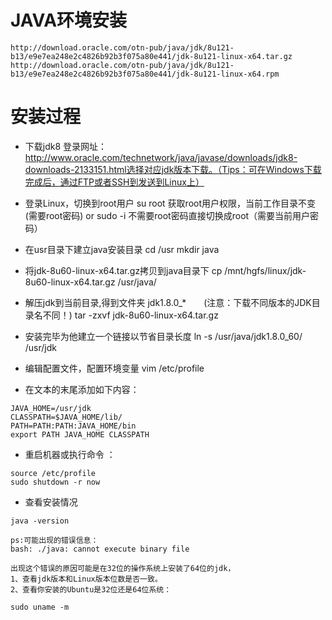 # JAVA环境安装

```
http://download.oracle.com/otn-pub/java/jdk/8u121-b13/e9e7ea248e2c4826b92b3f075a80e441/jdk-8u121-linux-x64.tar.gz 
http://download.oracle.com/otn-pub/java/jdk/8u121-b13/e9e7ea248e2c4826b92b3f075a80e441/jdk-8u121-linux-x64.rpm
```


# 安装过程

- 下载jdk8
登录网址：http://www.oracle.com/technetwork/java/javase/downloads/jdk8-downloads-2133151.html选择对应jdk版本下载。（Tips：可在Windows下载完成后，通过FTP或者SSH到发送到Linux上）

- 登录Linux，切换到root用户
su root 获取root用户权限，当前工作目录不变(需要root密码) or 
sudo -i 不需要root密码直接切换成root（需要当前用户密码）

- 在usr目录下建立java安装目录
cd /usr
mkdir java

- 将jdk-8u60-linux-x64.tar.gz拷贝到java目录下
cp /mnt/hgfs/linux/jdk-8u60-linux-x64.tar.gz /usr/java/

- 解压jdk到当前目录,得到文件夹 jdk1.8.0_*　　(注意：下载不同版本的JDK目录名不同！)
tar -zxvf jdk-8u60-linux-x64.tar.gz

- 安装完毕为他建立一个链接以节省目录长度
ln -s /usr/java/jdk1.8.0_60/ /usr/jdk

- 编辑配置文件，配置环境变量
vim /etc/profile

- 在文本的末尾添加如下内容：
```
JAVA_HOME=/usr/jdk
CLASSPATH=$JAVA_HOME/lib/
PATH=PATH:PATH:JAVA_HOME/bin
export PATH JAVA_HOME CLASSPATH
```

- 重启机器或执行命令 ：
```
source /etc/profile
sudo shutdown -r now
```

- 查看安装情况
```
java -version

ps:可能出现的错误信息：
bash: ./java: cannot execute binary file

出现这个错误的原因可能是在32位的操作系统上安装了64位的jdk，
1、查看jdk版本和Linux版本位数是否一致。
2、查看你安装的Ubuntu是32位还是64位系统：

sudo uname -m
```